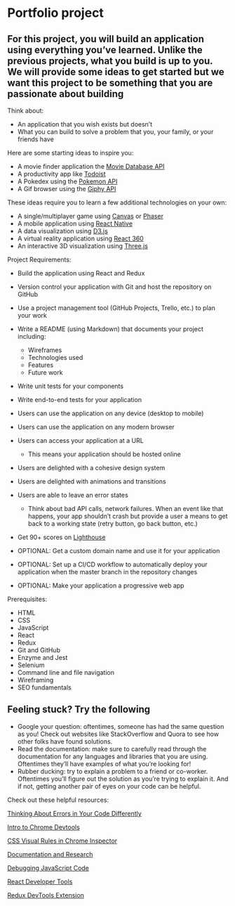 # Portfolio project

## For this project, you will build an application using everything you’ve learned. Unlike the previous projects, what you build is up to you. We will provide some ideas to get started but we want this project to be something that you are passionate about building

Think about:

- An application that you wish exists but doesn’t
- What you can build to solve a problem that you, your family, or your friends have

Here are some starting ideas to inspire you:

- A movie finder application the [Movie Database API](https://www.themoviedb.org/)
- A productivity app like [Todoist](https://todoist.com/)
- A Pokedex using the [Pokemon API](https://pokeapi.co/)
- A Gif browser using the [Giphy API](https://developers.giphy.com/)

These ideas require you to learn a few additional technologies on your own:

- A single/multiplayer game using [Canvas](https://developer.mozilla.org/en-US/docs/Web/API/Canvas_API) or [Phaser](https://phaser.io/)
- A mobile application using [React Native](https://reactnative.dev/)
- A data visualization using [D3.js](https://d3js.org/)
- A virtual reality application using [React 360](https://facebook.github.io/react-360/)
- An interactive 3D visualization using [Three.js](https://github.com/pmndrs/react-three-fiber)

Project Requirements:

- Build the application using React and Redux
- Version control your application with Git and host the repository on GitHub
- Use a project management tool (GitHub Projects, Trello, etc.) to plan your work
- Write a README (using Markdown) that documents your project including:
  - Wireframes
  - Technologies used
  - Features
  - Future work

- Write unit tests for your components
- Write end-to-end tests for your application
- Users can use the application on any device (desktop to mobile)
- Users can use the application on any modern browser
- Users can access your application at a URL
  - This means your application should be hosted online
- Users are delighted with a cohesive design system
- Users are delighted with animations and transitions
- Users are able to leave an error states
  - Think about bad API calls, network failures. When an event like that happens, your app shouldn’t crash but provide a user a means to get back to a working state (retry button, go back button, etc.)
- Get 90+ scores on [Lighthouse](https://web.dev/measure/)
- OPTIONAL: Get a custom domain name and use it for your application
- OPTIONAL: Set up a CI/CD workflow to automatically deploy your application when the master branch in the repository changes
- OPTIONAL: Make your application a progressive web app

Prerequisites:

- HTML
- CSS
- JavaScript
- React
- Redux
- Git and GitHub
- Enzyme and Jest
- Selenium
- Command line and file navigation
- Wireframing
- SEO fundamentals

## Feeling stuck? Try the following

- Google your question: oftentimes, someone has had the same question as you! Check out websites like StackOverflow and Quora to see how other folks have found solutions.
- Read the documentation: make sure to carefully read through the documentation for any languages and libraries that you are using. Oftentimes they’ll have examples of what you’re looking for!
- Rubber ducking: try to explain a problem to a friend or co-worker. Oftentimes you’ll figure out the solution as you’re trying to explain it. And if not, getting another pair of eyes on your code can be helpful.

Check out these helpful resources:

[Thinking About Errors in Your Code Differently](https://www.codecademy.com/content-items/673d70052fe5627f2222ab7840b4c5db)

[Intro to Chrome Devtools](https://www.codecademy.com/content-items/8e57b181e3c4a62b70476bd76ab11624)

[CSS Visual Rules in Chrome Inspector](https://www.codecademy.com/content-items/73ce848773660b8f73086a073113c3fe)

[Documentation and Research](https://www.codecademy.com/content-items/8219be05381030feb2d9530fedb457fd)

[Debugging JavaScript Code](https://www.codecademy.com/content-items/e8a7f4f36eae1c4ee642af3cea4bfb4a)

[React Developer Tools](https://www.codecademy.com/paths/build-web-apps-with-react/tracks/bwa-intro-to-react/modules/ravenous-part-one/informationals/ready-react-developer-tools)

[Redux DevTools Extension](https://www.codecademy.com/content-items/698c535e3cdf6ce8484bd34138341767)
